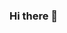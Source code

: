 ### Hi there 👋

<!--
**Gladiator-007/Gladiator-007** is a ✨ _special_ ✨ repository because its `README.md` (this file) appears on your GitHub profile.

Here are some ideas to get you started:

- 🔭 I’m currently working on [Gladiators-Projects](https://github.com/Gladiators-Projects)
- 🌱 I’m currently learning Python
- 💬 Ask me about anything!!
- 📫 Youcan also reach me via [Telegram](https://t.me/Pika_Pika_Pikachuuu)
- ⚡ Fun fact: I am human!!
-->
